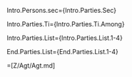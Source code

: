 Intro.Persons.sec={Intro.Parties.Sec}

Intro.Parties.Ti={Intro.Parties.Ti.Among}

Intro.Parties.List={Intro.Parties.List.1-4}

End.Parties.List={End.Parties.List.1-4}
 
=[Z/Agt/Agt.md]
